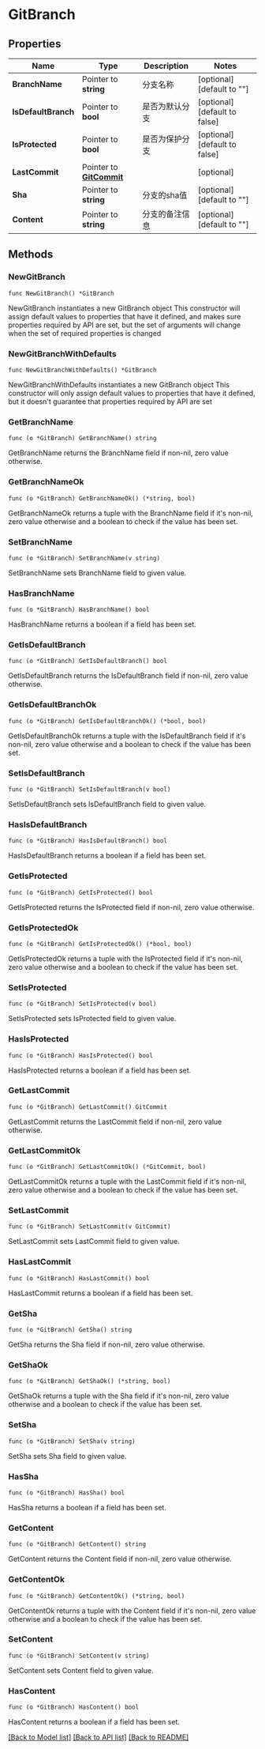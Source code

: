 # GitBranch

## Properties

Name | Type | Description | Notes
------------ | ------------- | ------------- | -------------
**BranchName** | Pointer to **string** | 分支名称 | [optional] [default to ""]
**IsDefaultBranch** | Pointer to **bool** | 是否为默认分支 | [optional] [default to false]
**IsProtected** | Pointer to **bool** | 是否为保护分支 | [optional] [default to false]
**LastCommit** | Pointer to [**GitCommit**](GitCommit.md) |  | [optional] 
**Sha** | Pointer to **string** | 分支的sha值 | [optional] [default to ""]
**Content** | Pointer to **string** | 分支的备注信息 | [optional] [default to ""]

## Methods

### NewGitBranch

`func NewGitBranch() *GitBranch`

NewGitBranch instantiates a new GitBranch object
This constructor will assign default values to properties that have it defined,
and makes sure properties required by API are set, but the set of arguments
will change when the set of required properties is changed

### NewGitBranchWithDefaults

`func NewGitBranchWithDefaults() *GitBranch`

NewGitBranchWithDefaults instantiates a new GitBranch object
This constructor will only assign default values to properties that have it defined,
but it doesn't guarantee that properties required by API are set

### GetBranchName

`func (o *GitBranch) GetBranchName() string`

GetBranchName returns the BranchName field if non-nil, zero value otherwise.

### GetBranchNameOk

`func (o *GitBranch) GetBranchNameOk() (*string, bool)`

GetBranchNameOk returns a tuple with the BranchName field if it's non-nil, zero value otherwise
and a boolean to check if the value has been set.

### SetBranchName

`func (o *GitBranch) SetBranchName(v string)`

SetBranchName sets BranchName field to given value.

### HasBranchName

`func (o *GitBranch) HasBranchName() bool`

HasBranchName returns a boolean if a field has been set.

### GetIsDefaultBranch

`func (o *GitBranch) GetIsDefaultBranch() bool`

GetIsDefaultBranch returns the IsDefaultBranch field if non-nil, zero value otherwise.

### GetIsDefaultBranchOk

`func (o *GitBranch) GetIsDefaultBranchOk() (*bool, bool)`

GetIsDefaultBranchOk returns a tuple with the IsDefaultBranch field if it's non-nil, zero value otherwise
and a boolean to check if the value has been set.

### SetIsDefaultBranch

`func (o *GitBranch) SetIsDefaultBranch(v bool)`

SetIsDefaultBranch sets IsDefaultBranch field to given value.

### HasIsDefaultBranch

`func (o *GitBranch) HasIsDefaultBranch() bool`

HasIsDefaultBranch returns a boolean if a field has been set.

### GetIsProtected

`func (o *GitBranch) GetIsProtected() bool`

GetIsProtected returns the IsProtected field if non-nil, zero value otherwise.

### GetIsProtectedOk

`func (o *GitBranch) GetIsProtectedOk() (*bool, bool)`

GetIsProtectedOk returns a tuple with the IsProtected field if it's non-nil, zero value otherwise
and a boolean to check if the value has been set.

### SetIsProtected

`func (o *GitBranch) SetIsProtected(v bool)`

SetIsProtected sets IsProtected field to given value.

### HasIsProtected

`func (o *GitBranch) HasIsProtected() bool`

HasIsProtected returns a boolean if a field has been set.

### GetLastCommit

`func (o *GitBranch) GetLastCommit() GitCommit`

GetLastCommit returns the LastCommit field if non-nil, zero value otherwise.

### GetLastCommitOk

`func (o *GitBranch) GetLastCommitOk() (*GitCommit, bool)`

GetLastCommitOk returns a tuple with the LastCommit field if it's non-nil, zero value otherwise
and a boolean to check if the value has been set.

### SetLastCommit

`func (o *GitBranch) SetLastCommit(v GitCommit)`

SetLastCommit sets LastCommit field to given value.

### HasLastCommit

`func (o *GitBranch) HasLastCommit() bool`

HasLastCommit returns a boolean if a field has been set.

### GetSha

`func (o *GitBranch) GetSha() string`

GetSha returns the Sha field if non-nil, zero value otherwise.

### GetShaOk

`func (o *GitBranch) GetShaOk() (*string, bool)`

GetShaOk returns a tuple with the Sha field if it's non-nil, zero value otherwise
and a boolean to check if the value has been set.

### SetSha

`func (o *GitBranch) SetSha(v string)`

SetSha sets Sha field to given value.

### HasSha

`func (o *GitBranch) HasSha() bool`

HasSha returns a boolean if a field has been set.

### GetContent

`func (o *GitBranch) GetContent() string`

GetContent returns the Content field if non-nil, zero value otherwise.

### GetContentOk

`func (o *GitBranch) GetContentOk() (*string, bool)`

GetContentOk returns a tuple with the Content field if it's non-nil, zero value otherwise
and a boolean to check if the value has been set.

### SetContent

`func (o *GitBranch) SetContent(v string)`

SetContent sets Content field to given value.

### HasContent

`func (o *GitBranch) HasContent() bool`

HasContent returns a boolean if a field has been set.


[[Back to Model list]](../README.md#documentation-for-models) [[Back to API list]](../README.md#documentation-for-api-endpoints) [[Back to README]](../README.md)


